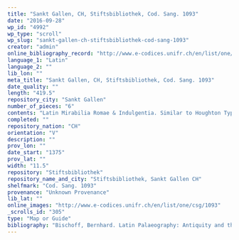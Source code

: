 ```yaml
---
title: "Sankt Gallen, CH, Stiftsbibliothek, Cod. Sang. 1093"
date: "2016-09-28"
wp_id: "4992"
wp_type: "scroll"
wp_slug: "sankt-gallen-ch-stiftsbibliothek-cod-sang-1093"
creator: "admin"
online_bibliography_record: "http://www.e-codices.unifr.ch/en/list/one/csg/1093"
language_1: "Latin"
language_2: ""
lib_lon: ""
meta_title: "Sankt Gallen, CH, Stiftsbibliothek, Cod. Sang. 1093"
date_quality: ""
length: "419.5"
repository_city: "Sankt Gallen"
number_of_pieces: "6"
contents: "Latin Mirabilia Romae & Indulgentia. Similar to Houghton Typ 1001 A + B."
completed: ""
repository_nation: "CH"
orientation: "V"
description: ""
prov_lon: ""
date_start: "1375"
prov_lat: ""
width: "11.5"
repository: "Stiftsbibliothek"
repository_name_and_city: "Stiftsbibliothek, Sankt Gallen CH"
shelfmark: "Cod. Sang. 1093"
provenance: "Unknown Provenance"
lib_lat: ""
online_images: "http://www.e-codices.unifr.ch/en/list/one/csg/1093"
_scrolls_id: "305"
type: "Map or Guide"
bibliography: "Bischoff, Bernhard. Latin Palaeography: Antiquity and the Middle Ages. Cambridge: Cambridge University Press, 1990. 33 n.110."
---
```



